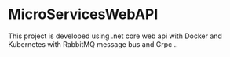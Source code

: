 # MicroServicesWebAPI
This project is developed using .net core web api with Docker and Kubernetes with RabbitMQ message bus and Grpc ..

